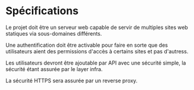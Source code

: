 # Spécifications

Le projet doit être un serveur web capable de servir de multiples 
sites web statiques via sous-domaines différents.

Une authentification doit être activable pour faire en sorte que des
utilisateurs aient des permissions d'accès à certains sites et pas d'autress.

Les utilisateurs devront être ajoutable par API avec une sécurité simple, 
la sécurité étant assurée par le layer infra.

La sécurité HTTPS sera assurée par un reverse proxy.